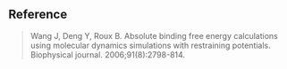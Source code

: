 ## Reference 
> Wang J, Deng Y, Roux B. Absolute binding free energy calculations using molecular dynamics simulations with restraining potentials. Biophysical journal. 2006;91(8):2798-814.